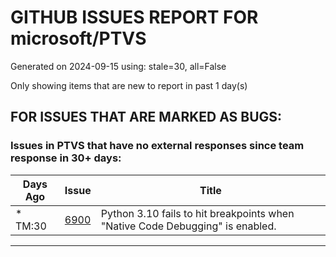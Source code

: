 
# GITHUB ISSUES REPORT FOR microsoft/PTVS


Generated on 2024-09-15 using: stale=30, all=False


Only showing items that are new to report in past 1 day(s)


## FOR ISSUES THAT ARE MARKED AS BUGS:


### Issues in PTVS that have no external responses since team response in 30+ days:

| Days Ago | Issue | Title |
| --- | --- | --- |
 | \* TM:30  |[6900](https://github.com/microsoft/PTVS/issues/6900 "Python 3.10 fails to hit breakpoints when &quot;Native Code Debugging&quot; is enabled.")  |Python 3.10 fails to hit breakpoints when "Native Code Debugging" is enabled. |

---




















